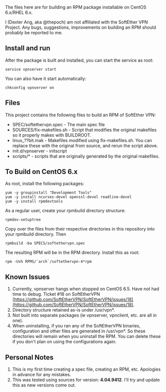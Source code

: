 The files here are for building an RPM package installable on CentOS 6.x/RHEL 6.x.

I (Dexter Ang, aka @thepoch) am not affiliated with the SoftEther VPN Project. Any bugs, suggestions, improvements on building an RPM should probably be reported to me.

## Install and run

After the package is built and installed, you can start the service as root:

    service vpnserver start

You can also have it start automatically:

    chkconfig vpnserver on

## Files

This project contains the following files to build an RPM of SoftEther VPN:

* SPEC/softethervpn.spec - The main spec file
* SOURCES/fix-makefiles.sh - Script that modifies the original makefiles so it properly makes with BUILDROOT.
* linux_??bit.mak - Makefiles modified using fix-makefiles.sh. You can replace these with the original from source, and rerun the script above.
* init.d/vpnserver - initscript
* scripts/* - scripts that are originally generated by the original makefiles.

## To Build on CentOS 6.x

As root, install the following packages:

    yum -y groupinstall "Development Tools"
    yum -y install ncurses-devel openssl-devel readline-devel
    yum -y install rpmdevtools

As a regular user, create your rpmbuild directory structure:

    rpmdev-setuptree

Copy over the files from their respective directories in this repository into your rpmbuild directory. Then

    rpmbuild -ba SPECS/softethervpn.spec

The resulting RPM will be in the RPM directory. Install this as root:

    rpm -Uvh RPMS/`arch`/softethervpn-4*rpm

## Known Issues

1. Currently, vpnserver hangs when stopped on CentOS 6.5. Have not had time to debug. Ticket #18 on SoftEtherVPN [https://github.com/SoftEtherVPN/SoftEtherVPN/issues/18](https://github.com/SoftEtherVPN/SoftEtherVPN/issues/18).
2. Directory structure retained as-is under /usr/vpn*.
3. Not built into separate packages (ie vpnserver, vpnclient, etc. are all in one).
4. When uninstalling, if you ran any of the SoftEtherVPN binaries, configuration and other files are generated in /usr/vpn*. So these directories will remain when you uninstall the RPM. You can delete these if you don't plan on using the configurations again.

## Personal Notes

1. This is my first time creating a spec file, creating an RPM, etc. Apologies in advance for any mistakes.
2. This was tested using sources for version: **4.04.9412**. I'll try and update this as new versions come out.

